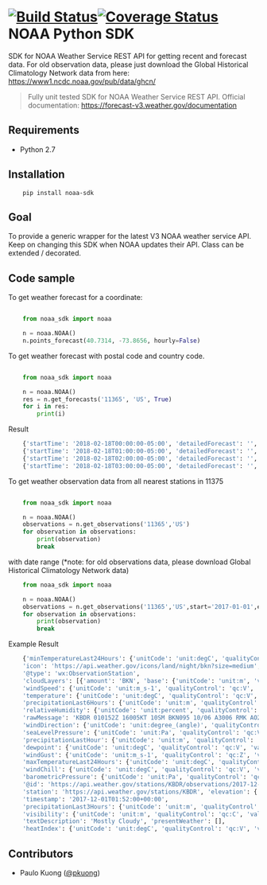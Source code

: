 [![Build Status](https://api.travis-ci.org/FastEddyCurrent/noaa.svg?branch=master)](https://travis-ci.org/FastEddyCurrent/noaa)[![Coverage Status](https://coveralls.io/repos/github/FastEddyCurrent/noaa/badge.svg?branch=master)](https://coveralls.io/github/FastEddyCurrent/noaa?branch=master)
NOAA Python SDK
===============

SDK for NOAA Weather Service REST API for getting recent and forecast data. For old observation data, please just download the  Global Historical Climatology Network data from here: https://www1.ncdc.noaa.gov/pub/data/ghcn/

> Fully unit tested SDK for NOAA Weather Service REST API.
Official documentation: https://forecast-v3.weather.gov/documentation

Requirements
------------

* Python 2.7

Installation
------------
```
    pip install noaa-sdk
```

Goal
----

To provide a generic wrapper for the latest V3 NOAA weather service API.
Keep on changing this SDK when NOAA updates their API. Class can be extended
/ decorated.

Code sample
-----------

To get weather forecast for a coordinate:

```python

    from noaa_sdk import noaa

    n = noaa.NOAA()
    n.points_forecast(40.7314, -73.8656, hourly=False)
```

To get weather forecast with postal code and country code.
```python

    from noaa_sdk import noaa

    n = noaa.NOAA()
    res = n.get_forecasts('11365', 'US', True)
    for i in res:
        print(i)
```

Result
```python
    {'startTime': '2018-02-18T00:00:00-05:00', 'detailedForecast': '', 'shortForecast': 'Partly Cloudy', 'windSpeed': '5 mph', 'number': 148, 'icon': 'https://api.weather.gov/icons/land/night/sct?size=small', 'windDirection': 'SW', 'isDaytime': False, 'temperatureTrend': None, 'endTime': '2018-02-18T01:00:00-05:00', 'name': '', 'temperatureUnit': 'F', 'temperature': 34}
    {'startTime': '2018-02-18T01:00:00-05:00', 'detailedForecast': '', 'shortForecast': 'Mostly Cloudy', 'windSpeed': '5 mph', 'number': 149, 'icon': 'https://api.weather.gov/icons/land/night/bkn?size=small', 'windDirection': 'SW', 'isDaytime': False, 'temperatureTrend': None, 'endTime': '2018-02-18T02:00:00-05:00', 'name': '', 'temperatureUnit': 'F', 'temperature': 33}
    {'startTime': '2018-02-18T02:00:00-05:00', 'detailedForecast': '', 'shortForecast': 'Mostly Cloudy', 'windSpeed': '5 mph', 'number': 150, 'icon': 'https://api.weather.gov/icons/land/night/bkn?size=small', 'windDirection': 'SW', 'isDaytime': False, 'temperatureTrend': None, 'endTime': '2018-02-18T03:00:00-05:00', 'name': '', 'temperatureUnit': 'F', 'temperature': 31}
    {'startTime': '2018-02-18T03:00:00-05:00', 'detailedForecast': '', 'shortForecast': 'Partly Cloudy', 'windSpeed': '5 mph', 'number': 151, 'icon': 'https://api.weather.gov/icons/land/night/sct?size=small', 'windDirection': 'SW', 'isDaytime': False, 'temperatureTrend': None, 'endTime': '2018-02-18T04:00:00-05:00', 'name': '', 'temperatureUnit': 'F', 'temperature': 31}
```

To get weather observation data from all nearest stations in 11375

```python

    from noaa_sdk import noaa

    n = noaa.NOAA()
    observations = n.get_observations('11365','US')
    for observation in observations:
        print(observation)
        break
```
with date range (*note: for old observations data, please download Global Historical Climatology Network data)
```python
    from noaa_sdk import noaa

    n = noaa.NOAA()
    observations = n.get_observations('11365','US',start='2017-01-01',end='2018-02-02')
    for observation in observations:
        print(observation)
        break
```

Example Result

```python
    {'minTemperatureLast24Hours': {'unitCode': 'unit:degC', 'qualityControl': None, 'value': None},
    'icon': 'https://api.weather.gov/icons/land/night/bkn?size=medium',
    '@type': 'wx:ObservationStation',
    'cloudLayers': [{'amount': 'BKN', 'base': {'unitCode': 'unit:m', 'value': 2900}}],
    'windSpeed': {'unitCode': 'unit:m_s-1', 'qualityControl': 'qc:V', 'value': 2.5999999046326},
    'temperature': {'unitCode': 'unit:degC', 'qualityControl': 'qc:V', 'value': 9.9999938964844},
    'precipitationLast6Hours': {'unitCode': 'unit:m', 'qualityControl': 'qc:Z', 'value': None},
    'relativeHumidity': {'unitCode': 'unit:percent', 'qualityControl': 'qc:C', 'value': 76.720955130964},
    'rawMessage': 'KBDR 010152Z 16005KT 10SM BKN095 10/06 A3006 RMK AO2 SLP179 T01000061',
    'windDirection': {'unitCode': 'unit:degree_(angle)', 'qualityControl': 'qc:V', 'value': 160},
    'seaLevelPressure': {'unitCode': 'unit:Pa', 'qualityControl': 'qc:V', 'value': 101790},
    'precipitationLastHour': {'unitCode': 'unit:m', 'qualityControl': 'qc:Z', 'value': None},
    'dewpoint': {'unitCode': 'unit:degC', 'qualityControl': 'qc:V', 'value': 6.1},
    'windGust': {'unitCode': 'unit:m_s-1', 'qualityControl': 'qc:Z', 'value': None},
    'maxTemperatureLast24Hours': {'unitCode': 'unit:degC', 'qualityControl': None, 'value': None},
    'windChill': {'unitCode': 'unit:degC', 'qualityControl': 'qc:V', 'value': 8.7570299365604},
    'barometricPressure': {'unitCode': 'unit:Pa', 'qualityControl': 'qc:V', 'value': 101800},
    '@id': 'https://api.weather.gov/stations/KBDR/observations/2017-12-01T01:52:00+00:00',
    'station': 'https://api.weather.gov/stations/KBDR', 'elevation': {'unitCode': 'unit:m', 'value': 5},
    'timestamp': '2017-12-01T01:52:00+00:00',
    'precipitationLast3Hours': {'unitCode': 'unit:m', 'qualityControl': 'qc:Z', 'value': None},
    'visibility': {'unitCode': 'unit:m', 'qualityControl': 'qc:C', 'value': 16090},
    'textDescription': 'Mostly Cloudy', 'presentWeather': [],
    'heatIndex': {'unitCode': 'unit:degC', 'qualityControl': 'qc:V', 'value': None}}
```

Contributors
------------

* Paulo Kuong ([@pkuong](https://github.com/paulokuong))
